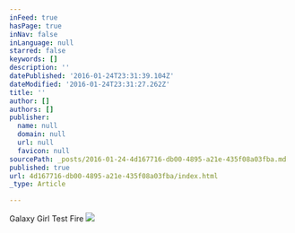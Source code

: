 ```yaml
---
inFeed: true
hasPage: true
inNav: false
inLanguage: null
starred: false
keywords: []
description: ''
datePublished: '2016-01-24T23:31:39.104Z'
dateModified: '2016-01-24T23:31:27.262Z'
title: ''
author: []
authors: []
publisher:
  name: null
  domain: null
  url: null
  favicon: null
sourcePath: _posts/2016-01-24-4d167716-db00-4895-a21e-435f08a03fba.md
published: true
url: 4d167716-db00-4895-a21e-435f08a03fba/index.html
_type: Article

---
```

Galaxy Girl Test Fire
![](https://the-grid-user-content.s3-us-west-2.amazonaws.com/09977a20-eab8-4bed-9317-c8145095f786.jpg)